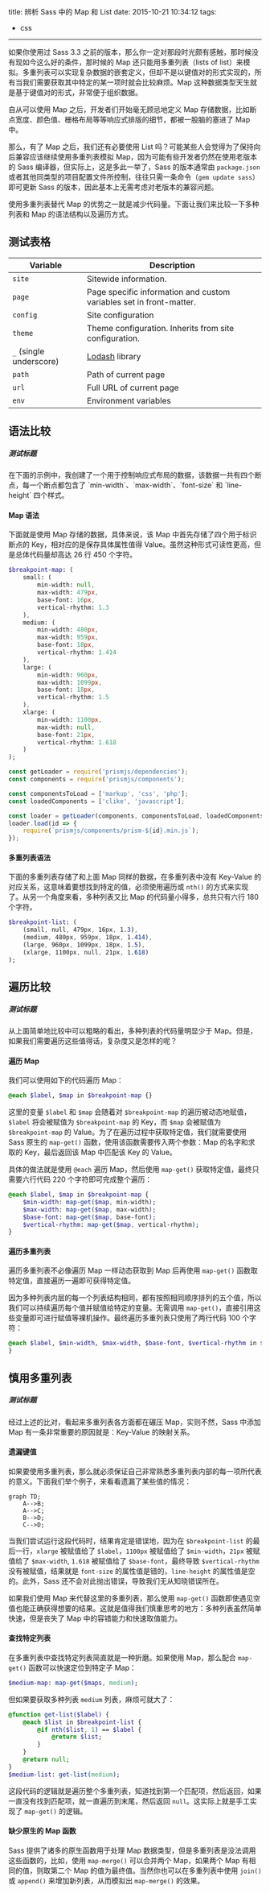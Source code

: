 title: 辨析 Sass 中的 Map 和 List
date: 2015-10-21 10:34:12
tags:
- css
---

如果你使用过 Sass 3.3 之前的版本，那么你一定对那段时光颇有感触，那时候没有现如今这么好的条件，那时候的 Map 还只能用多重列表（lists of list）来模拟。多重列表可以实现复杂数据的嵌套定义，但却不是以键值对的形式实现的，所有当我们需要获取其中特定的某一项时就会比较麻烦。Map 这种数据类型天生就是基于键值对的形式，非常便于组织数据。

自从可以使用 Map 之后，开发者们开始毫无顾忌地定义 Map 存储数据，比如断点宽度、颜色值、栅格布局等等响应式排版的细节，都被一股脑的塞进了 Map 中。

那么，有了 Map 之后，我们还有必要使用 List 吗？可能某些人会觉得为了保持向后兼容应该继续使用多重列表模拟 Map，因为可能有些开发者仍然在使用老版本的 Sass 编译器，但实际上，这是多此一举了，Sass 的版本通常由 `package.json` 或者其他同类型的项目配置文件所控制，往往只需一条命令（`gem update sass`）即可更新 Sass 的版本，因此基本上无需考虑对老版本的兼容问题。

<!-- more -->

使用多重列表替代 Map 的优势之一就是减少代码量。下面让我们来比较一下多种列表和 Map 的语法结构以及遍历方式。

## 测试表格

Variable | Description
--- | ---
`site` | Sitewide information.
`page` | Page specific information and custom variables set in front-matter.
`config` | Site configuration
`theme` | Theme configuration. Inherits from site configuration.
`_` (single underscore) | [Lodash](http://lodash.com/) library
`path` | Path of current page
`url` | Full URL of current page
`env` | Environment variables


## 语法比较

<div class="note">
    <h5>测试标题</h5>
    <p>在下面的示例中，我创建了一个用于控制响应式布局的数据，该数据一共有四个断点，每一个断点都包含了 `min-width`、`max-width`、`font-size` 和 `line-height` 四个样式。</p>
</div>

#### Map 语法

下面就是使用 Map 存储的数据，具体来说，该 Map 中首先存储了四个用于标识断点的 Key，相对应的是保存具体属性值得 Value。虽然这种形式可读性更高，但是总体代码量却高达 26 行 450 个字符。

```sass
$breakpoint-map: (
    small: (
        min-width: null,
        max-width: 479px,
        base-font: 16px,
        vertical-rhythm: 1.3
    ),
    medium: (
        min-width: 480px,
        max-width: 959px,
        base-font: 18px,
        vertical-rhythm: 1.414
    ),
    large: (
        min-width: 960px,
        max-width: 1099px,
        base-font: 18px,
        vertical-rhythm: 1.5
    ),
    xlarge: (
        min-width: 1100px,
        max-width: null,
        base-font: 21px,
        vertical-rhythm: 1.618
    )
);
```


``` js
const getLoader = require('prismjs/dependencies');
const components = require('prismjs/components');

const componentsToLoad = ['markup', 'css', 'php'];
const loadedComponents = ['clike', 'javascript'];

const loader = getLoader(components, componentsToLoad, loadedComponents);
loader.load(id => {
	require(`prismjs/components/prism-${id}.min.js`);
});
```

#### 多重列表语法

下面的多重列表存储了和上面 Map 同样的数据，在多重列表中没有 Key-Value 的对应关系，这意味着要想找到特定的值，必须使用遍历或 `nth()` 的方式来实现了。从另一个角度来看，多种列表又比 Map 的代码量小得多，总共只有六行 180 个字符。

```sass
$breakpoint-list: (
    (small, null, 479px, 16px, 1.3),
    (medium, 480px, 959px, 18px, 1.414),
    (large, 960px, 1099px, 18px, 1.5),
    (xlarge, 1100px, null, 21px, 1.618)
);
```

## 遍历比较

<div class="note info">
    <h5>测试标题</h5>
    <p>从上面简单地比较中可以粗略的看出，多种列表的代码量明显少于 Map。但是，如果我们需要遍历这些值得话，复杂度又是怎样的呢？</p>
</div>

#### 遍历 Map

我们可以使用如下的代码遍历 Map：

```sass
@each $label, $map in $breakpoint-map {}
```

这里的变量 `$label` 和 `$map` 会随着对 `$breakpoint-map` 的遍历被动态地赋值，`$label` 将会被赋值为 `$breakpoint-map` 的 Key，而 `$map` 会被赋值为 `$breakpoint-map` 的 Value。为了在遍历过程中获取特定值，我们就需要使用 Sass 原生的 `map-get()` 函数，使用该函数需要传入两个参数：Map 的名字和求取的 Key，最后返回该 Map 中匹配该 Key 的 Value。

具体的做法就是使用 `@each` 遍历 Map，然后使用 `map-get()` 获取特定值，最终只需要六行代码 220 个字符即可完成整个遍历：

```sass
@each $label, $map in $breakpoint-map {
    $min-width: map-get($map, min-width);
    $max-width: map-get($map, max-width);
    $base-font: map-get($map, base-font);
    $vertical-rhythm: map-get($map, vertical-rhythm);
}
```

#### 遍历多重列表

遍历多重列表不必像遍历 Map 一样动态获取到 Map 后再使用 `map-get()` 函数取特定值，直接遍历一遍即可获得特定值。

因为多种列表内层的每一个列表结构相同，都有按照相同顺序排列的五个值，所以我们可以持续遍历每个值并赋值给特定的变量。无需调用 `map-get()`，直接引用这些变量即可进行赋值等裸机操作。最终遍历多重列表只使用了两行代码 100 个字符：

```sass
@each $label, $min-width, $max-width, $base-font, $vertical-rhythm in $breakpoint-list {
}
```

## 慎用多重列表

<div class="note warning">
    <h5>测试标题</h5>
    <p>经过上述的比对，看起来多重列表各方面都在碾压 Map，实则不然，Sass 中添加 Map 有一条非常重要的原因就是：Key-Value 的映射关系。</p>
</div>

#### 遗漏键值

如果要使用多重列表，那么就必须保证自己非常熟悉多重列表内部的每一项所代表的意义。下面我们举个例子，来看看遗漏了某些值的情况：

```mermaid
graph TD;
    A-->B;
    A-->C;
    B-->D;
    C-->D;
```



当我们尝试运行这段代码时，结果肯定是错误地，因为在 `$breakpoint-list` 的最后一行，`xlarge` 被赋值给了 `$label`，`1100px` 被赋值给了 `$min-width`，`21px` 被赋值给了 `$max-width`, `1.618` 被赋值给了 `$base-font`，最终导致 `$vertical-rhythm` 没有被赋值，结果就是 `font-size` 的属性值是错的，`line-height` 的属性值是空的。此外，Sass 还不会对此抛出错误，导致我们无从知晓错误所在。

如果我们使用 Map 来代替这里的多重列表，那么使用 `map-get()` 函数即使遇见空值也能正确获得想要的结果。这就是值得我们慎重思考的地方：多种列表虽然简单快速，但是丧失了 Map 中的容错能力和快速取值能力。

#### 查找特定列表

在多重列表中查找特定列表简直就是一种折磨。如果使用 Map，那么配合 `map-get()` 函数可以快速定位到特定子 Map：

``` sass
$medium-map: map-get($maps, medium);
```

但如果要获取多种列表 `medium` 列表，麻烦可就大了：

``` sass
@function get-list($label) {
    @each $list in $breakpoint-list {
        @if nth($list, 1) == $label {
            @return $list;
        }
    }
    @return null;
}
$medium-list: get-list(medium);
```

这段代码的逻辑就是遍历整个多重列表，知道找到第一个匹配项，然后返回，如果一直没有找到匹配项，就一直遍历到末尾，然后返回 `null`。这实际上就是手工实现了 `map-get()` 的逻辑。

#### 缺少原生的 Map 函数

Sass 提供了诸多的原生函数用于处理 Map 数据类型，但是多重列表是没法调用这些函数的，比如，使用 `map-merge()` 可以合并两个 Map，如果两个 Map 有相同的值，则取第二个 Map 的值为最终值。当然你也可以在多重列表中使用 `join()` 或 `append()` 来增加新列表，从而模拟出 `map-merge()` 的效果。
